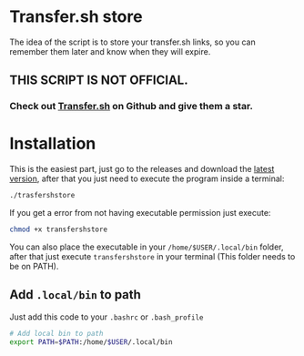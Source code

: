 # Transfer.sh store

The idea of the script is to store your transfer.sh links, so you can remember them later and know when they will expire.

## THIS SCRIPT IS NOT OFFICIAL.
### Check out [Transfer.sh](https://github.com/dutchcoders/transfer.sh) on Github and give them a star.


# Installation

This is the easiest part, just go to the releases and download the [latest version](https://github.com/OLoKo64/transfer-sh-store/releases), after that you just need to execute the program inside a terminal:

```bash
./trasfershstore
```

If you get a error from not having executable permission just execute:

```bash
chmod +x transfershstore
```

You can also place the executable in your `/home/$USER/.local/bin` folder, after that just execute `transfershstore` in your terminal (This folder needs to be on PATH).


## Add `.local/bin` to path

Just add this code to your `.bashrc` or `.bash_profile`

```bash
# Add local bin to path
export PATH=$PATH:/home/$USER/.local/bin
```
